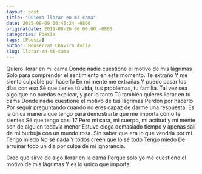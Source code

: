```yaml
---
layout: post
title: "Quiero llorar en mi cama"
date: 2025-08-09 06:45:24 -0800
originaldate: 2019-08-26 00:00:00 -0800
categories: Poesía
tags: [Poesía]
author: Monserrat Chavira Ávila
slug: llorar-en-mi-cama
--- 
```


Quiero llorar en mi cama
Donde nadie cuestione el motivo de mis lágrimas
Solo para comprender el sentimiento en este momento.
Te extraño
Y me siento culpable por hacerlo
En mi mente me extrañas
Y puedo pasar los días con eso
Sé que tienes tú vida, tus problemas, tu familia.
Tal vez sea algo que no puedas explicar, y por lo tanto
Tú también quieres llorar en tu cama 
Donde nadie cuestione el motivo de tus lágrimas
Perdón por hacerlo
Por seguir preguntando cuando no eres capaz de darme una respuesta.
Es la única manera que tengo para demostrarte que me importa cómo te sientes
Sé que tengo casi 17
Pero mi cara, mi cuerpo, mi actitud y mi mente son de alguien todavía menor
Estuve ciega demasiado tiempo y apenas salí de mi burbuja con un mundo rosa.
Sin saber que era lo que vendría por mí
Tengo miedo
No sé nada
Y todos creen que lo sé todo
Tengo miedo
De arruinar todo un día por culpa de mi ignorancia.

Creo que sirve de algo llorar en la cama
Porque solo yo me cuestiono el motivo de mis lágrimas 
Y es lo único que importa.